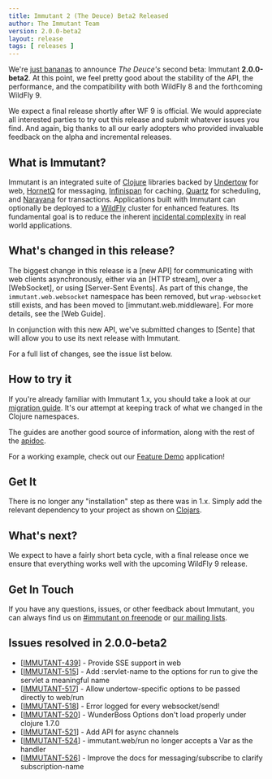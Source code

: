 ```yaml
---
title: Immutant 2 (The Deuce) Beta2 Released
author: The Immutant Team
version: 2.0.0-beta2
layout: release
tags: [ releases ]
---
```


We're [just bananas](https://www.youtube.com/watch?v=nTqn72B2Ajk) to
announce *The Deuce's* second beta: Immutant **2.0.0-beta2**. At this
point, we feel pretty good about the stability of the API, the
performance, and the compatibility with both WildFly 8 and the
forthcoming WildFly 9.

We expect a final release shortly after WF 9 is official. We would
appreciate all interested parties to try out this release and submit
whatever issues you find. And again, big thanks to all our early
adopters who provided invaluable feedback on the alpha and incremental
releases.

## What is Immutant?

Immutant is an integrated suite of [Clojure](http://clojure.org)
libraries backed by [Undertow] for web, [HornetQ] for messaging,
[Infinispan] for caching, [Quartz] for scheduling, and [Narayana] for
transactions. Applications built with Immutant can optionally be
deployed to a [WildFly] cluster for enhanced features. Its fundamental
goal is to reduce the inherent
[incidental complexity](http://en.wikipedia.org/wiki/Accidental_complexity)
in real world applications.

## What's changed in this release?

The biggest change in this release is a [new API] for communicating
with web clients asynchronously, either via an [HTTP stream], over a
[WebSocket], or using [Server-Sent Events]. As part of this change,
the `immutant.web.websocket` namespace has been removed, but
`wrap-websocket` still exists, and has been moved to
[immutant.web.middleware]. For more details, see the [Web Guide].

In conjunction with this new API, we've submitted changes to [Sente]
that will allow you to use its next release with Immutant.

For a full list of changes, see the issue list below.

## How to try it

If you're already familiar with Immutant 1.x, you should take a look
at our [migration guide]. It's our attempt at keeping track of what we
changed in the Clojure namespaces.

The guides are another good source of information, along with the
rest of the [apidoc].

For a working example, check out our [Feature Demo] application!

## Get It

There is no longer any "installation" step as there was in 1.x. Simply
add the relevant dependency to your project as shown on [Clojars].

## What's next?

We expect to have a fairly short beta cycle, with a final release once
we ensure that everything works well with the upcoming WildFly 9
release.

## Get In Touch

If you have any questions, issues, or other feedback about Immutant,
you can always find us on [#immutant on freenode](/community/) or
[our mailing lists](/community/mailing_lists).


## Issues resolved in 2.0.0-beta2

<ul>
<li>[<a href='https://issues.jboss.org/browse/IMMUTANT-439'>IMMUTANT-439</a>] -         Provide SSE support in web</li>
<li>[<a href='https://issues.jboss.org/browse/IMMUTANT-515'>IMMUTANT-515</a>] -         Add :servlet-name to the options for run to give the servlet a meaningful name</li>
<li>[<a href='https://issues.jboss.org/browse/IMMUTANT-517'>IMMUTANT-517</a>] -         Allow undertow-specific options to be passed directly to web/run</li>
<li>[<a href='https://issues.jboss.org/browse/IMMUTANT-518'>IMMUTANT-518</a>] -         Error logged for every websocket/send!</li>
<li>[<a href='https://issues.jboss.org/browse/IMMUTANT-520'>IMMUTANT-520</a>] -         WunderBoss Options don&#39;t load properly under clojure 1.7.0</li>
<li>[<a href='https://issues.jboss.org/browse/IMMUTANT-521'>IMMUTANT-521</a>] -         Add API for async channels</li>
<li>[<a href='https://issues.jboss.org/browse/IMMUTANT-524'>IMMUTANT-524</a>] -         immutant.web/run no longer accepts a Var as the handler</li>
<li>[<a href='https://issues.jboss.org/browse/IMMUTANT-526'>IMMUTANT-526</a>] -         Improve the docs for messaging/subscribe to clarify subscription-name</li>
</ul>

[Clojars]: https://clojars.org/org.immutant/immutant
[apidoc]: /documentation/2.0.0-beta2/apidoc/
[migration guide]: /documentation/2.0.0-beta2/apidoc/guide-migration.html
[WildFly]: http://wildfly.org/
[Feature Demo]: https://github.com/immutant/feature-demo
[Infinispan]: http://infinispan.org
[HornetQ]: http://hornetq.org
[Undertow]: http://undertow.io
[Quartz]: http://quartz-scheduler.org/
[current issues]: https://issues.jboss.org/browse/IMMUTANT
[Narayana]: http://www.jboss.org/narayana
